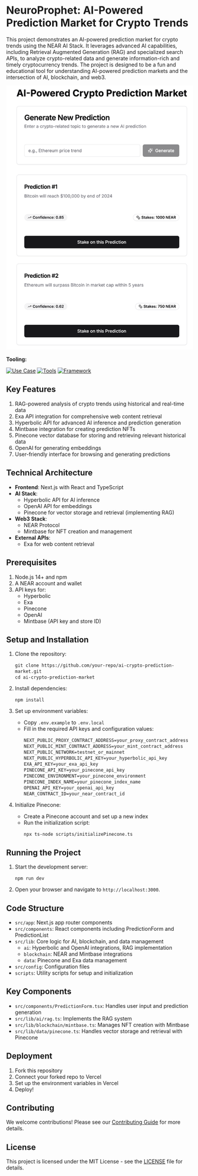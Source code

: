 # NeuroProphet: AI-Powered Prediction Market for Crypto Trends

This project demonstrates an AI-powered prediction market for crypto trends using the NEAR AI Stack. It leverages advanced AI capabilities, including Retrieval Augmented Generation (RAG) and specialized search APIs, to analyze crypto-related data and generate information-rich and timely cryptocurrency trends. The project is designed to be a fun and educational tool for understanding AI-powered prediction markets and the intersection of AI, blockchain, and web3.

![NeuroProphet](/public/NeuroProphet.png)

**Tooling:**

[![Use Case](https://img.shields.io/badge/Use%20Case-AI%20Prediction%20Market-blue)](#)
[![Tools](https://img.shields.io/badge/Tools-NEAR,Hyperbolic,Mintbase,Exa,Pinecone,OpenAI-blue)](#)
[![Framework](https://img.shields.io/badge/Framework-Next.js-blue)](#)

## Key Features

1. RAG-powered analysis of crypto trends using historical and real-time data
2. Exa API integration for comprehensive web content retrieval
3. Hyperbolic API for advanced AI inference and prediction generation
4. Mintbase integration for creating prediction NFTs
5. Pinecone vector database for storing and retrieving relevant historical data
6. OpenAI for generating embeddings
7. User-friendly interface for browsing and generating predictions

## Technical Architecture

- **Frontend**: Next.js with React and TypeScript
- **AI Stack**:
  - Hyperbolic API for AI inference
  - OpenAI API for embeddings
  - Pinecone for vector storage and retrieval (implementing RAG)
- **Web3 Stack**: 
  - NEAR Protocol
  - Mintbase for NFT creation and management
- **External APIs**:
  - Exa for web content retrieval

## Prerequisites

1. Node.js 14+ and npm
2. A NEAR account and wallet
3. API keys for:
   - Hyperbolic
   - Exa
   - Pinecone
   - OpenAI
   - Mintbase (API key and store ID)

## Setup and Installation

1. Clone the repository:
   ```
   git clone https://github.com/your-repo/ai-crypto-prediction-market.git
   cd ai-crypto-prediction-market
   ```

2. Install dependencies:
   ```
   npm install
   ```

3. Set up environment variables:
   - Copy `.env.example` to `.env.local`
   - Fill in the required API keys and configuration values:
     ```
     NEXT_PUBLIC_PROXY_CONTRACT_ADDRESS=your_proxy_contract_address
     NEXT_PUBLIC_MINT_CONTRACT_ADDRESS=your_mint_contract_address
     NEXT_PUBLIC_NETWORK=testnet_or_mainnet
     NEXT_PUBLIC_HYPERBOLIC_API_KEY=your_hyperbolic_api_key
     EXA_API_KEY=your_exa_api_key
     PINECONE_API_KEY=your_pinecone_api_key
     PINECONE_ENVIRONMENT=your_pinecone_environment
     PINECONE_INDEX_NAME=your_pinecone_index_name
     OPENAI_API_KEY=your_openai_api_key
     NEAR_CONTRACT_ID=your_near_contract_id
     ```

4. Initialize Pinecone:
   - Create a Pinecone account and set up a new index
   - Run the initialization script:
     ```
     npx ts-node scripts/initializePinecone.ts
     ```

## Running the Project

1. Start the development server:
   ```
   npm run dev
   ```

2. Open your browser and navigate to `http://localhost:3000`.

## Code Structure

- `src/app`: Next.js app router components
- `src/components`: React components including PredictionForm and PredictionList
- `src/lib`: Core logic for AI, blockchain, and data management
  - `ai`: Hyperbolic and OpenAI integrations, RAG implementation
  - `blockchain`: NEAR and Mintbase integrations
  - `data`: Pinecone and Exa data management
- `src/config`: Configuration files
- `scripts`: Utility scripts for setup and initialization

## Key Components

- `src/components/PredictionForm.tsx`: Handles user input and prediction generation
- `src/lib/ai/rag.ts`: Implements the RAG system
- `src/lib/blockchain/mintbase.ts`: Manages NFT creation with Mintbase
- `src/lib/data/pinecone.ts`: Handles vector storage and retrieval with Pinecone

## Deployment

1. Fork this repository
2. Connect your forked repo to Vercel
3. Set up the environment variables in Vercel
4. Deploy!

## Contributing

We welcome contributions! Please see our [Contributing Guide](CONTRIBUTING.md) for more details.

## License

This project is licensed under the MIT License - see the [LICENSE](LICENSE) file for details.
